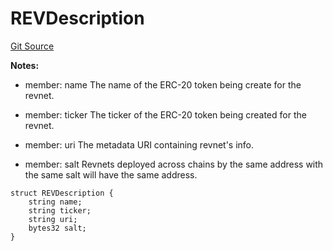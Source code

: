 # REVDescription
[Git Source](https://github.com/rev-net/revnet-core/blob/4ce5b6e07a0e5ba0e8d652f2e9efcc8c2d12b8d1/src/structs/REVDescription.sol)

**Notes:**
- member: name The name of the ERC-20 token being create for the revnet.

- member: ticker The ticker of the ERC-20 token being created for the revnet.

- member: uri The metadata URI containing revnet's info.

- member: salt Revnets deployed across chains by the same address with the same salt will have the same
address.


```solidity
struct REVDescription {
    string name;
    string ticker;
    string uri;
    bytes32 salt;
}
```

